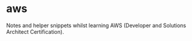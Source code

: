 # aws
Notes and helper snippets whilst learning AWS (Developer and Solutions Architect Certification).
